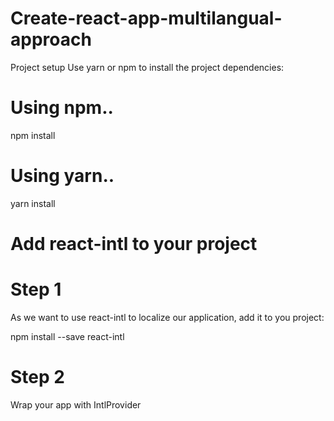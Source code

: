# Create-react-app-multilangual-approach

Project setup
Use yarn or npm to install the project dependencies:
# Using npm..
npm install

# Using yarn..
yarn install

# Add react-intl to your project

# Step 1
As we want to use react-intl to localize our application, add it to you project:

npm install --save react-intl

# Step 2
Wrap your app with IntlProvider

